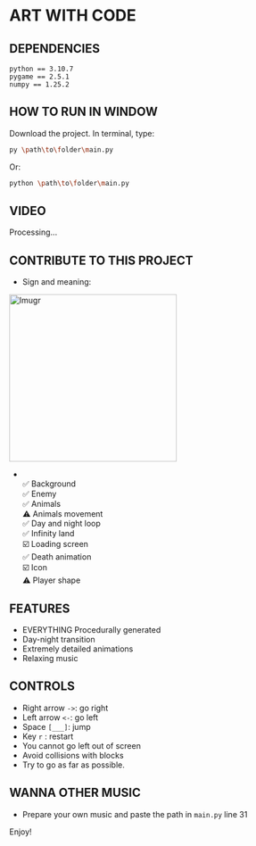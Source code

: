 # ART WITH CODE

## DEPENDENCIES
    python == 3.10.7
    pygame == 2.5.1
    numpy == 1.25.2

## HOW TO RUN IN WINDOW
Download the project. In terminal, type:
```bash
py \path\to\folder\main.py
```
Or:
```bash
python \path\to\folder\main.py
```

## VIDEO
Processing...

## CONTRIBUTE TO THIS PROJECT
* Sign and meaning:

<img src="https://i.imgur.com/IrB9DEV.jpg" alt="Imugr" width="300"><br>
* &nbsp;<br>
✅ Background <br>
✅ Enemy <br>
✅ Animals <br>
⚠️ Animals movement <br>
✅ Day and night loop <br>
✅ Infinity land <br>
☑️ Loading screen <br>
✅ Death animation <br>
☑️ Icon <br>
⚠️ Player shape <br>

## FEATURES
* EVERYTHING Procedurally generated
* Day-night transition
* Extremely detailed animations
* Relaxing music

## CONTROLS
* Right arrow `->`: go right
* Left arrow `<-`: go left
* Space `[___]`: jump
* Key `r` : restart
* You cannot go left out of screen
* Avoid collisions with blocks
* Try to go as far as possible.

## WANNA OTHER MUSIC
* Prepare your own music and paste the path in `main.py` line 31

Enjoy!
